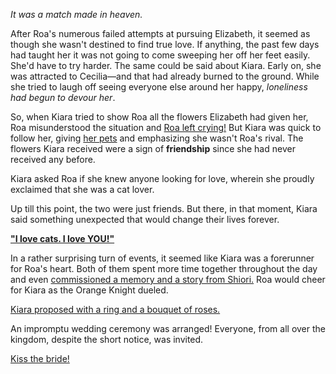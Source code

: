 <!-- title: The Cat and The Cat Woman -->

*It was a match made in heaven.*

After Roa's numerous failed attempts at pursuing Elizabeth, it seemed as though she wasn't destined to find true love. If anything, the past few days had taught her it was not going to come sweeping her off her feet easily. She'd have to try harder. The same could be said about Kiara. Early on, she was attracted to Cecilia—and that had already burned to the ground. While she tried to laugh off seeing everyone else around her happy, *loneliness had begun to devour her*.

So, when Kiara tried to show Roa all the flowers Elizabeth had given her, Roa misunderstood the situation and [Roa left crying!](https://youtu.be/m2OG5auudrQ?t=5845) But Kiara was quick to follow her, giving [her pets](https://youtu.be/m2OG5auudrQ?t=5878) and emphasizing she wasn't Roa's rival. The flowers Kiara received were a sign of **friendship** since she had never received any before.

Kiara asked Roa if she knew anyone looking for love, wherein she proudly exclaimed that she was a cat lover.

Up till this point, the two were just friends. But there, in that moment, Kiara said something unexpected that would change their lives forever.

[**"I love cats. I love YOU!"**](https://www.youtube.com/live/ngfdLbrpeM4?t=6475)

In a rather surprising turn of events, it seemed like Kiara was a forerunner for Roa's heart. Both of them spent more time together throughout the day and even [commissioned a memory and a story from Shiori.](https://youtu.be/m2OG5auudrQ?t=10472) Roa would cheer for Kiara as the Orange Knight dueled.

[Kiara proposed with a ring and a bouquet of roses.](https://www.youtube.com/live/m2OG5auudrQ?t=12662)

An impromptu wedding ceremony was arranged! Everyone, from all over the kingdom, despite the short notice, was invited.

[Kiss the bride!](#embed:https://www.youtube.com/live/m2OG5auudrQ?t=13014s)